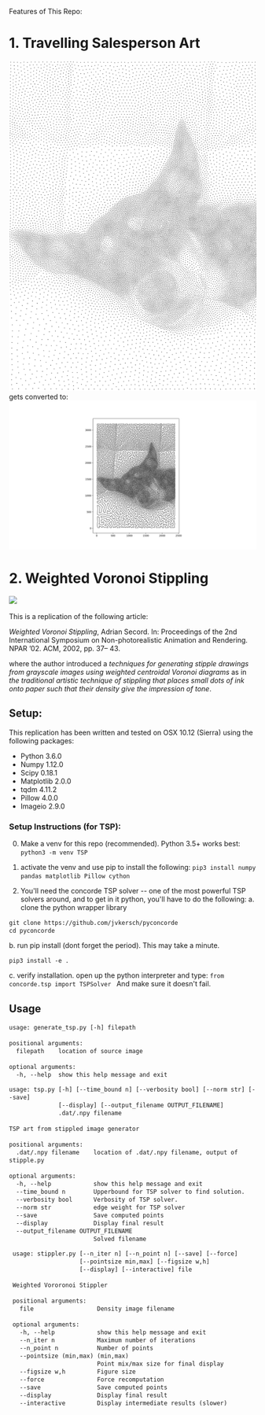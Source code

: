 Features of This Repo:
# 1. Travelling Salesperson Art
![](article/image_stipple.png)
gets converted to:
![](article/shasta_tsp.png)


# 2. Weighted Voronoi Stippling

![](article/boots-montage.png)

This is a replication of the following article:

*Weighted Voronoi Stippling*, Adrian Secord. In: Proceedings of the 2nd
International Symposium on Non-photorealistic Animation and
Rendering. NPAR ’02. ACM, 2002, pp. 37– 43.

where the author introduced a *techniques for generating stipple drawings from
grayscale images using weighted centroidal Voronoi diagrams* as in *the
traditional artistic technique of stippling that places small dots of ink onto
paper such that their density give the impression of tone*.


## Setup:

This replication has been written and tested on OSX 10.12 (Sierra) using the
following packages:

 * Python 3.6.0
 * Numpy 1.12.0
 * Scipy 0.18.1
 * Matplotlib 2.0.0
 * tqdm 4.11.2
 * Pillow 4.0.0
 * Imageio 2.9.0
 ### Setup Instructions (for TSP): 
0. Make a venv for this repo (recommended). Python 3.5+ works best:
```python3 -m venv TSP  ```
1. activate the venv and use pip to install the following:
```pip3 install numpy pandas matplotlib Pillow cython ```

2. You'll need the concorde TSP solver -- one of the most powerful TSP solvers around, and to get in it python, you'll have to do the following:
  a. clone the python wrapper library 
  ```
  git clone https://github.com/jvkersch/pyconcorde
  cd pyconcorde
  ```
  b. run pip install  (dont forget the period). This may take a minute. 
  ```
  pip3 install -e .
  ```
  c. verify installation. open up the python interpreter and type:
  ```from concorde.tsp import TSPSolver ```
  And make sure it doesn't fail.
  
  
## Usage
```
usage: generate_tsp.py [-h] filepath

positional arguments:
  filepath    location of source image

optional arguments:
  -h, --help  show this help message and exit

```
```
usage: tsp.py [-h] [--time_bound n] [--verbosity bool] [--norm str] [--save]
              [--display] [--output_filename OUTPUT_FILENAME]
              .dat/.npy filename

TSP art from stippled image generator

positional arguments:
  .dat/.npy filename    location of .dat/.npy filename, output of stipple.py

optional arguments:
  -h, --help            show this help message and exit
  --time_bound n        Upperbound for TSP solver to find solution.
  --verbosity bool      Verbosity of TSP solver.
  --norm str            edge weight for TSP solver
  --save                Save computed points
  --display             Display final result
  --output_filename OUTPUT_FILENAME
                        Solved filename
```
```
 usage: stippler.py [--n_iter n] [--n_point n] [--save] [--force]
                    [--pointsize min,max] [--figsize w,h]
                    [--display] [--interactive] file

 Weighted Vororonoi Stippler

 positional arguments:
   file                  Density image filename

 optional arguments:
   -h, --help            show this help message and exit
   --n_iter n            Maximum number of iterations
   --n_point n           Number of points
   --pointsize (min,max) (min,max)
                         Point mix/max size for final display
   --figsize w,h         Figure size
   --force               Force recomputation
   --save                Save computed points
   --display             Display final result
   --interactive         Display intermediate results (slower)
```
